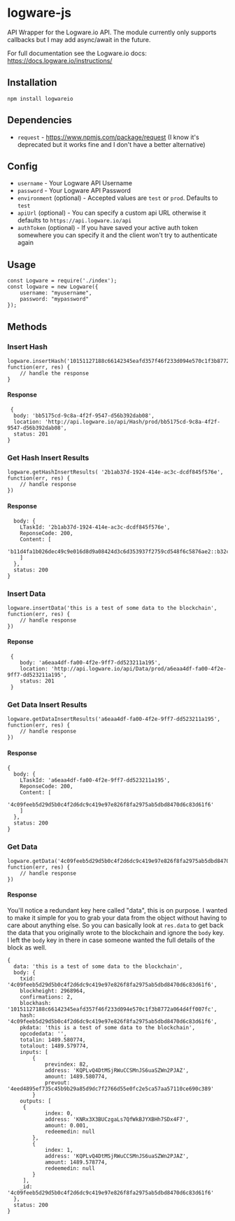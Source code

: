 # logware-js
API Wrapper for the Logware.io API.  The module currently only supports callbacks but I may add async/await in the future.

For full documentation see the Logware.io docs: https://docs.logware.io/instructions/

## Installation
`npm install logwareio`

## Dependencies
* `request` - https://www.npmjs.com/package/request (I know it's deprecated but it works fine and I don't have a better alternative)

## Config
* `username` - Your Logware API Username
* `password` - Your Logware API Password
* `environment` (optional) - Accepted values are `test` or `prod`.  Defaults to `test`
* `apiUrl` (optional) - You can specify a custom api URL otherwise it defaults to `https://api.logware.io/api`
* `authToken` (optional) - If you have saved your active auth token somewhere you can specify it and the client won't try to authenticate again

## Usage
```
const Logware = require('./index');
const logware = new Logware({
    username: "myusername",
    password: "mypassword"
});
```

## Methods
### Insert Hash
```
logware.insertHash('10151127188c66142345eafd357f46f233d094e570c1f3b8772a064d4ff007fc', function(err, res) {
    // handle the response
}
```
#### Response
```
 {
  body: 'bb5175cd-9c8a-4f2f-9547-d56b392dab08',
  location: 'http://api.logware.io/api/Hash/prod/bb5175cd-9c8a-4f2f-9547-d56b392dab08',
  status: 201
}
```

### Get Hash Insert Results
```
logware.getHashInsertResults( '2b1ab37d-1924-414e-ac3c-dcdf845f576e', function(err, res) {
    // handle response
})
```
#### Response
```{
  body: {
    LTaskId: '2b1ab37d-1924-414e-ac3c-dcdf845f576e',
    ReponseCode: 200,
    Content: [
      'b11d4fa1b026dec49c9e016d8d9a08424d3c6d353937f2759cd548f6c5876ae2::b32c7369dd5093963cfe185d4a3df62b6f88302f06fccdfcd645edcb9a183b18'
    ]
  },
  status: 200
}
```

### Insert Data
```
logware.insertData('this is a test of some data to the blockchain', function(err, res) {
    // handle response
})
```
#### Reponse
```
 {
    body: 'a6eaa4df-fa00-4f2e-9ff7-dd523211a195',
    location: 'http://api.logware.io/api/Data/prod/a6eaa4df-fa00-4f2e-9ff7-dd523211a195',
    status: 201
 }
```
### Get Data Insert Results
```
logware.getDataInsertResults('a6eaa4df-fa00-4f2e-9ff7-dd523211a195', function(err, res) {
    // handle response
})
```

#### Response
```
{
  body: {
    LTaskId: 'a6eaa4df-fa00-4f2e-9ff7-dd523211a195',
    ReponseCode: 200,
    Content: [
      '4c09feeb5d29d5b0c4f2d6dc9c419e97e826f8fa2975ab5dbd8470d6c83d61f6'
    ]
  },
  status: 200
}
```

### Get Data
```
logware.getData('4c09feeb5d29d5b0c4f2d6dc9c419e97e826f8fa2975ab5dbd8470d6c83d61f6', function(err, res) {
    // handle response
})
```
#### Response
You'll notice a redundant key here called "data", this is on purpose.  I wanted to make it simple for you to grab your data from the 
object without having to care about anything else.  So you can basically look at `res.data` to get back  the data
that you originally wrote to the blockchain and ignore the `body` key.  I left the `body` key in there in case
someone wanted the full details of the block as well.
```
{
  data: 'this is a test of some data to the blockchain',
  body: {
    txid: '4c09feeb5d29d5b0c4f2d6dc9c419e97e826f8fa2975ab5dbd8470d6c83d61f6',
    blockheight: 2968964,
    confirmations: 2,
    blockhash: '10151127188c66142345eafd357f46f233d094e570c1f3b8772a064d4ff007fc',
    hash: '4c09feeb5d29d5b0c4f2d6dc9c419e97e826f8fa2975ab5dbd8470d6c83d61f6',
    pkdata: 'this is a test of some data to the blockchain',
    opcodedata: '',
    totalin: 1489.580774,
    totalout: 1489.579774,
    inputs: [
        {
            previndex: 82,
            address: 'KQPLvQ4DtMSjRWuCCSMnJS6uaSZWn2PJAZ',
            amount: 1489.580774,
            prevout: '4eed4895ef735c45b9b29a85d9dc7f2766d55e0fc2e5ca57aa57110ce690c389'
        }
    outputs: [ 
     {
            index: 0,
            address: 'KNRx3X3BUCzgaLs7QfWkBJYXBHh7SDx4F7',
            amount: 0.001,
            redeemedin: null
        },
        {
            index: 1,
            address: 'KQPLvQ4DtMSjRWuCCSMnJS6uaSZWn2PJAZ',
            amount: 1489.578774,
            redeemedin: null
        }
     ],
    _id: '4c09feeb5d29d5b0c4f2d6dc9c419e97e826f8fa2975ab5dbd8470d6c83d61f6'
  },
  status: 200
}
```
